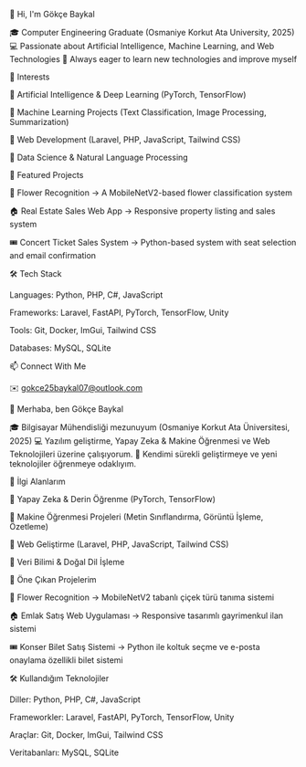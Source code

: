 👋 Hi, I'm Gökçe Baykal

🎓 Computer Engineering Graduate (Osmaniye Korkut Ata University, 2025)
💻 Passionate about Artificial Intelligence, Machine Learning, and Web Technologies
🌱 Always eager to learn new technologies and improve myself

🚀 Interests

🔹 Artificial Intelligence & Deep Learning (PyTorch, TensorFlow)

🔹 Machine Learning Projects (Text Classification, Image Processing, Summarization)

🔹 Web Development (Laravel, PHP, JavaScript, Tailwind CSS)

🔹 Data Science & Natural Language Processing

📌 Featured Projects

🌸 Flower Recognition
 → A MobileNetV2-based flower classification system

🏠 Real Estate Sales Web App
 → Responsive property listing and sales system

🎟 Concert Ticket Sales System
 → Python-based system with seat selection and email confirmation

🛠️ Tech Stack

Languages: Python, PHP, C#, JavaScript

Frameworks: Laravel, FastAPI, PyTorch, TensorFlow, Unity

Tools: Git, Docker, ImGui, Tailwind CSS

Databases: MySQL, SQLite

📫 Connect With Me

✉️ gokce25baykal07@outlook.com



👋 Merhaba, ben Gökçe Baykal

🎓 Bilgisayar Mühendisliği mezunuyum (Osmaniye Korkut Ata Üniversitesi, 2025)
💻 Yazılım geliştirme, Yapay Zeka & Makine Öğrenmesi ve Web Teknolojileri üzerine çalışıyorum.
🌱 Kendimi sürekli geliştirmeye ve yeni teknolojiler öğrenmeye odaklıyım.

🚀 İlgi Alanlarım

🔹 Yapay Zeka & Derin Öğrenme (PyTorch, TensorFlow)

🔹 Makine Öğrenmesi Projeleri (Metin Sınıflandırma, Görüntü İşleme, Özetleme)

🔹 Web Geliştirme (Laravel, PHP, JavaScript, Tailwind CSS)

🔹 Veri Bilimi & Doğal Dil İşleme

📌 Öne Çıkan Projelerim

🌸 Flower Recognition
 → MobileNetV2 tabanlı çiçek türü tanıma sistemi

🏠 Emlak Satış Web Uygulaması
 → Responsive tasarımlı gayrimenkul ilan sistemi

🎟 Konser Bilet Satış Sistemi
 → Python ile koltuk seçme ve e-posta onaylama özellikli bilet sistemi

🛠️ Kullandığım Teknolojiler

Diller: Python, PHP, C#, JavaScript

Frameworkler: Laravel, FastAPI, PyTorch, TensorFlow, Unity

Araçlar: Git, Docker, ImGui, Tailwind CSS

Veritabanları: MySQL, SQLite
